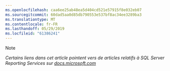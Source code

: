 ```yaml
---
ms.openlocfilehash: caa6ee25ab48ea5d404cd521e57915f8e032eb07
ms.sourcegitcommit: 60dad5aa0d85db790553e537bf8ac34ee3289ba3
ms.translationtype: MT
ms.contentlocale: fr-FR
ms.lasthandoff: 05/29/2019
ms.locfileid: "61386241"
---
```

>[!NOTE]
>*Certains liens dans cet article pointent vers de articles relatifs à SQL Server Reporting Services sur [docs.microsoft.com](https://docs.microsoft.com/sql/reporting-services/)*


